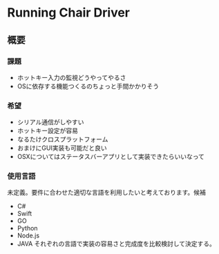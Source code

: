 # Running Chair Driver


## 概要

### 課題
* ホットキー入力の監視どうやってやるさ
* OSに依存する機能つくるのちょっと手間かかりそう

### 希望
* シリアル通信がしやすい
* ホットキー設定が容易
* なるたけクロスプラットフォーム
* おまけにGUI実装も可能だと良い
* OSXについてはステータスバーアプリとして実装できたらいいなって

### 使用言語
未定義。要件に合わせた適切な言語を利用したいと考えております。候補
* C#
* Swift
* GO
* Python
* Node.js
* JAVA
それぞれの言語で実装の容易さと完成度を比較検討して決定する。
